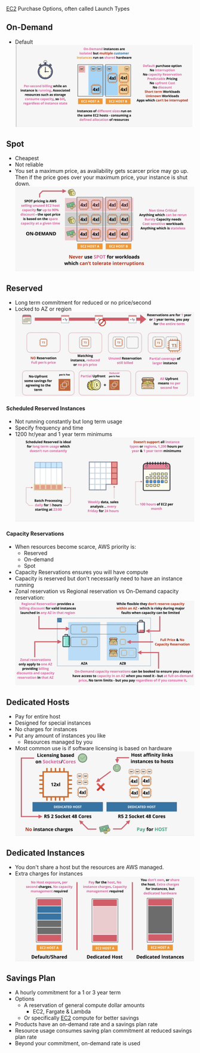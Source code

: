 [EC2](EC2.md) Purchase Options, often called Launch Types

## On-Demand
- Default
![Pasted image 20250304204850.png](_atts/Pasted%20image%2020250304204850.png)

## Spot
- Cheapest
- Not reliable
- You set a maximum price, as availability gets scarcer price may go up. Then if the price goes over your maximum price, your instance is shut down.
![Pasted image 20250304205541.png](_atts/Pasted%20image%2020250304205541.png)

## Reserved
- Long term commitment for reduced or no price/second
- Locked to AZ or region
![Pasted image 20250304210156.png](_atts/Pasted%20image%2020250304210156.png)
#### Scheduled Reserved Instances
- Not running constantly but long term usage
- Specify frequency and time
- 1200 hr/year and 1 year term minimums
![Pasted image 20250305190022.png](_atts/Pasted%20image%2020250305190022.png)

#### Capacity Reservations
- When resources become scarce, AWS priority is:
	- Reserved
	- On-demand
	- Spot
- Capacity Reservations ensures you will have compute
- Capacity is reserved but don't necessarily need to have an instance running
- Zonal reservation vs Regional reservation vs On-Demand capacity reservation:
![Pasted image 20250305190857.png](_atts/Pasted%20image%2020250305190857.png)


## Dedicated Hosts
- Pay for entire host
- Designed for special instances
- No charges for instances
- Put any amount of instances you like
	- Resources managed by you
- Most common use is if software licensing is based on hardware
![Pasted image 20250304210700.png](_atts/Pasted%20image%2020250304210700.png)

## Dedicated Instances
- You don't share a host but the resources are AWS managed.
- Extra charges for instances
![Pasted image 20250304211228.png](_atts/Pasted%20image%2020250304211228.png)

## Savings Plan
- A hourly commitment for a 1 or 3 year term
- Options
	- A reservation of general compute dollar amounts
		- EC2, Fargate & Lambda
	- Or specifically [EC2](EC2.md) compute for better savings
- Products have an on-demand rate and a savings plan rate
- Resource usage consumes saving plan commitment at reduced savings plan rate
- Beyond your commitment, on-demand rate is used